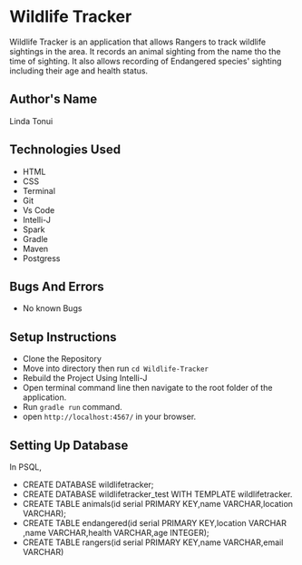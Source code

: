 # Wildlife Tracker
Wildlife Tracker is an application that allows Rangers to track wildlife sightings in the area.
It records an animal sighting from the name  tho the time of sighting. It also allows
recording of Endangered species'  sighting including their age and health status. 

## Author's Name
Linda Tonui

## Technologies Used
- HTML
- CSS
- Terminal
- Git
- Vs Code
- Intelli-J
- Spark
- Gradle
- Maven
- Postgress

## Bugs And Errors
- No known Bugs

## Setup Instructions
- Clone  the Repository
- Move into directory then run `cd Wildlife-Tracker`
- Rebuild the Project Using Intelli-J
- Open terminal command line then navigate to the root folder of the application.
- Run `gradle run` command.
- open `http://localhost:4567/` in your browser.

## Setting Up Database
In PSQL,
- CREATE DATABASE wildlifetracker;
- CREATE DATABASE wildlifetracker_test WITH TEMPLATE wildlifetracker.
- CREATE TABLE animals(id serial PRIMARY KEY,name VARCHAR,location VARCHAR);
- CREATE TABLE endangered(id serial PRIMARY KEY,location VARCHAR ,name VARCHAR,health VARCHAR,age INTEGER);
- CREATE TABLE rangers(id serial PRIMARY KEY,name VARCHAR,email  VARCHAR)